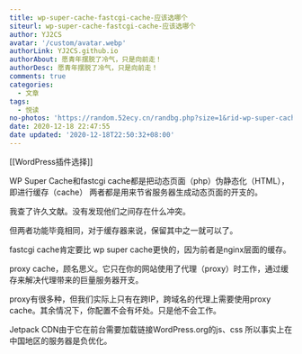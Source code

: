 ```yaml
---
title: wp-super-cache-fastcgi-cache-应该选哪个
siteurl: wp-super-cache-fastcgi-cache-应该选哪个
author: YJ2CS
avatar: '/custom/avatar.webp'
authorLink: YJ2CS.github.io
authorAbout: 愿青年摆脱了冷气，只是向前走！
authorDesc: 愿青年摆脱了冷气，只是向前走！
comments: true
categories:
  - 文章
tags:
  - 悦读
no-photos: 'https://random.52ecy.cn/randbg.php?size=1&rid-wp-super-cache-fastcgi-cache-应该选哪个'
date: 2020-12-18 22:47:55
date updated: '2020-12-18T22:50:32+08:00'
---
```


[[WordPress插件选择]]

WP Super Cache和fastcgi cache都是把动态页面（php）伪静态化（HTML），即进行缓存（cache）
两者都是用来节省服务器生成动态页面的开支的。

我查了许久文献。没有发现他们之间存在什么冲突。

但两者功能毕竟相同，对于缓存器来说，保留其中之一就可以了。

fastcgi cache肯定要比 wp super cache更快的，因为前者是nginx层面的缓存。

proxy cache，顾名思义。它只在你的网站使用了代理（proxy）时工作，通过缓存来解决代理带来的巨量服务器开支。

proxy有很多种，但我们实际上只有在跨IP，跨域名的代理上需要使用proxy cache。其余情况下，你配置不会有坏处。只是他不会工作。

Jetpack CDN由于它在前台需要加载链接WordPress.org的js、css 所以事实上在中国地区的服务器是负优化。
